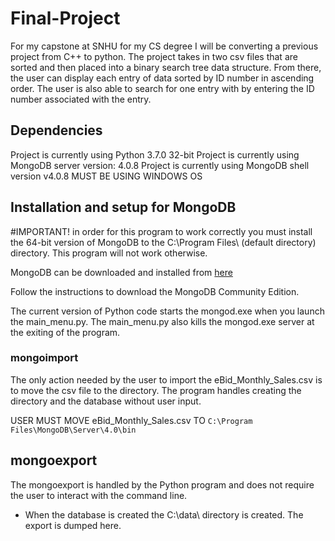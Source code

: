# Final-Project
For my capstone at SNHU for my CS degree I will be converting a previous project from C++ to python.
The project takes in two csv files that are sorted and then placed into a binary search tree data structure.
From there, the user can display each entry of data sorted by ID number in ascending order. 
The user is also able to search for one entry with by entering the ID number associated with the entry.

## Dependencies
Project is currently using Python 3.7.0 32-bit
Project is currently using MongoDB server version: 4.0.8
Project is currently using MongoDB shell version v4.0.8
MUST BE USING WINDOWS OS

## Installation and setup for MongoDB
#IMPORTANT!
in order for this program to work correctly you must install the 64-bit version of MongoDB to the C:\Program Files\ (default directory) directory. This program will not work otherwise.

MongoDB can be downloaded and installed from [here](https://docs.mongodb.com/manual/tutorial/install-mongodb-on-windows/#install-mdb-edition)

Follow the instructions to download the MongoDB Community Edition.

The current version of Python code starts the mongod.exe when you launch the main_menu.py. The main_menu.py also kills the mongod.exe server at the exiting of the program.

### mongoimport
The only action needed by the user to import the eBid_Monthly_Sales.csv is to move the csv file to the directory. The program handles creating the directory and the database without user input.

USER MUST MOVE eBid_Monthly_Sales.csv TO ```C:\Program Files\MongoDB\Server\4.0\bin```

## mongoexport
The mongoexport is handled by the Python program and does not require the user to interact with the command line.
* When the database is created the C:\data\ directory is created. The export is dumped here.

